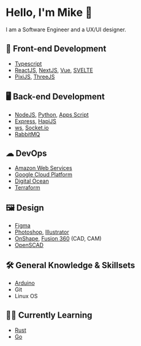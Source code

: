 # Hello, I'm Mike 👋
I am a Software Engineer and a UX/UI designer. 

## 🎨 Front-end Development
- [Typescript](https://www.typescriptlang.org/)
- [ReactJS](https://reactjs.org/), [NextJS](https://nextjs.org/), [Vue](https://v3.vuejs.org/), [SVELTE](https://svelte.dev/)
- [PixiJS](https://pixijs.com/), [ThreeJS](https://threejs.org/)

## 🖥️ Back-end Development
- [NodeJS](https://nodejs.org/), [Python](https://www.python.org/), [Apps Script](https://developers.google.com/apps-script)
- [Express](https://expressjs.com/), [HapiJS](https://hapi.dev/)
- [ws](https://github.com/websockets/ws), [Socket.io](https://socket.io/)
- [RabbitMQ](https://www.rabbitmq.com/)

## ☁ DevOps
- [Amazon Web Services](https://aws.amazon.com/)
- [Google Cloud Platform](https://cloud.google.com/)
- [Digital Ocean](https://cloud.digitalocean.com/)
- [Terraform](https://www.terraform.io/)

## 🖼️ Design
- [Figma](https://figma.com/)
- [Photoshop](https://www.adobe.com/sea/products/photoshop.html), [Illustrator](https://www.adobe.com/sea/products/illustrator.html)
- [OnShape](https://www.onshape.com/en/), [Fusion 360](https://asean.autodesk.com/products/fusion-360/overview) (CAD, CAM)
- [OpenSCAD](https://openscad.org/)

## 🛠️ General Knowledge & Skillsets
- [Arduino](https://www.arduino.cc/)
- Git
- Linux OS

## 🧑‍💻 Currently Learning
- [Rust](https://www.rust-lang.org/)
- [Go](https://go.dev/)
